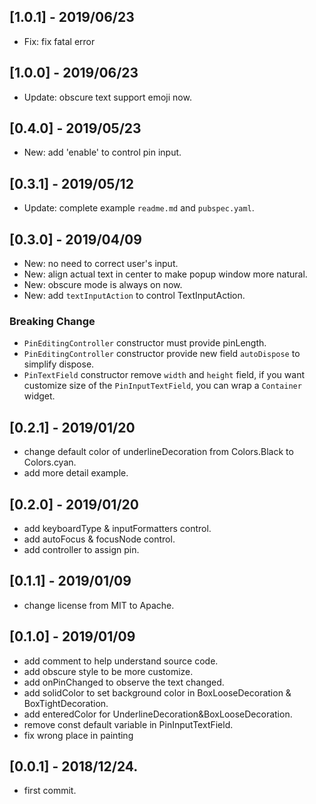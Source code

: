 ## [1.0.1] - 2019/06/23
* Fix: fix fatal error

## [1.0.0] - 2019/06/23
* Update: obscure text support emoji now.

## [0.4.0] - 2019/05/23
* New: add 'enable' to control pin input.

## [0.3.1] - 2019/05/12
* Update: complete example `readme.md` and `pubspec.yaml`.

## [0.3.0] - 2019/04/09

* New: no need to correct user's input.
* New: align actual text in center to make popup window more natural.
* New: obscure mode is always on now.
* New: add `textInputAction` to control TextInputAction.

### Breaking Change
- `PinEditingController` constructor must provide pinLength.
- `PinEditingController` constructor provide new field `autoDispose` to simplify dispose.
- `PinTextField` constructor remove `width` and `height` field, if you want customize size of the `PinInputTextField`, you can wrap a `Container` widget.

## [0.2.1] - 2019/01/20

* change default color of underlineDecoration from Colors.Black to Colors.cyan.
* add more detail example. 

## [0.2.0] - 2019/01/20

* add keyboardType & inputFormatters control.
* add autoFocus & focusNode control.
* add controller to assign pin.

## [0.1.1] - 2019/01/09

* change license from MIT to Apache.

## [0.1.0] - 2019/01/09

* add comment to help understand source code.
* add obscure style to be more customize.
* add onPinChanged to observe the text changed.
* add solidColor to set background color in BoxLooseDecoration & BoxTightDecoration.
* add enteredColor for UnderlineDecoration&BoxLooseDecoration.
* remove const default variable in PinInputTextField.
* fix wrong place in painting

## [0.0.1] - 2018/12/24.

* first commit.